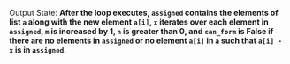 Output State: **After the loop executes, `assigned` contains the elements of list `a` along with the new element `a[i]`, `x` iterates over each element in `assigned`, `m` is increased by 1, `n` is greater than 0, and `can_form` is False if there are no elements in `assigned` or no element `a[i]` in `a` such that `a[i] - x` is in `assigned`.**